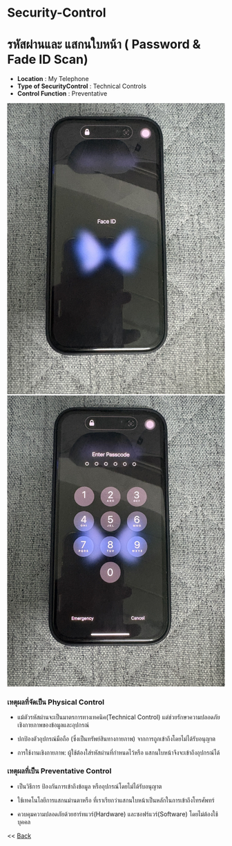 # Security-Control

# รหัสผ่านและ แสกนใบหน้า ( Password & Fade ID Scan)


- **Location** : My Telephone
- **Type of SecurityControl** : Technical Controls
- **Control Function** : Preventative


![mypic](images/FadeID.jpg)
![mypic](images/Password.jpg)

<h3>เหตุผลที่จัดเป็น Physical Control</h3>
	
  - แม้ตัวรหัสผ่านจะเป็นมาตรการทางเทคนิค(Technical Control) แต่ช่วยรักษาความปลอดภัยเชิงกายภาพของข้อมูลและอุปกรณ์
	
  - ปกป้องตัวอุปกรณ์มือถือ (ซึ่งเป็นทรัพย์สินทางกายภาพ) จากการถูกเข้าถึงโดยไม่ได้รับอนุญาต
	
  - การใช้งานเชิงกายภาพ: ผู้ใช้ต้องใส่รหัสผ่านที่กำหนดไว้หรือ แสกนใบหน้าจึงจะเข้าถึงอุปกรณ์ได้

<h3>เหตุผลที่เป็น Preventative Control</h3>
	
  - เป็นวิธีการ ป้องกันการเข้าถึงข้อมูล หรืออุปกรณ์โดยไม่ได้รับอนุญาต 
	
  - ใช้เทคโนโลยีการแสกนม่านตาหรือ ที่เราเรียกว่าแสกนใบหน้าเป็นหลักในการเข้าถึงโทรศัพทร์
	
  - ควบคุมความปลอดภัยด้วยฮาร์ทแวร์(Hardware) และซอฟร์แวร์(Software) โดยไม่ต้องใช้บุคคล

<< [Back](README.md)
